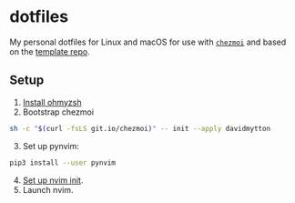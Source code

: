 # dotfiles

My personal dotfiles for Linux and macOS for use with [`chezmoi`](https://www.chezmoi.io)
and based on the [template repo](https://github.com/chezmoi/dotfiles).

## Setup

1. [Install ohmyzsh](https://ohmyz.sh/#install)
2. Bootstrap chezmoi

```zsh
sh -c "$(curl -fsLS git.io/chezmoi)" -- init --apply davidmytton
```

3. Set up pynvim:

```zsh
pip3 install --user pynvim
```

4. [Set up nvim init](https://neovim.io/doc/user/nvim.html#nvim-from-vim).
5. Launch nvim.

